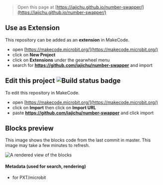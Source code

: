 
> Open this page at [https://iajichu.github.io/number-swapper/](https://iajichu.github.io/number-swapper/)

## Use as Extension

This repository can be added as an **extension** in MakeCode.

* open [https://makecode.microbit.org/](https://makecode.microbit.org/)
* click on **New Project**
* click on **Extensions** under the gearwheel menu
* search for **https://github.com/iajichu/number-swapper** and import

## Edit this project ![Build status badge](https://github.com/iajichu/number-swapper/workflows/MakeCode/badge.svg)

To edit this repository in MakeCode.

* open [https://makecode.microbit.org/](https://makecode.microbit.org/)
* click on **Import** then click on **Import URL**
* paste **https://github.com/iajichu/number-swapper** and click import

## Blocks preview

This image shows the blocks code from the last commit in master.
This image may take a few minutes to refresh.

![A rendered view of the blocks](https://github.com/iajichu/number-swapper/raw/master/.github/makecode/blocks.png)

#### Metadata (used for search, rendering)

* for PXT/microbit
<script src="https://makecode.com/gh-pages-embed.js"></script><script>makeCodeRender("{{ site.makecode.home_url }}", "{{ site.github.owner_name }}/{{ site.github.repository_name }}");</script>
